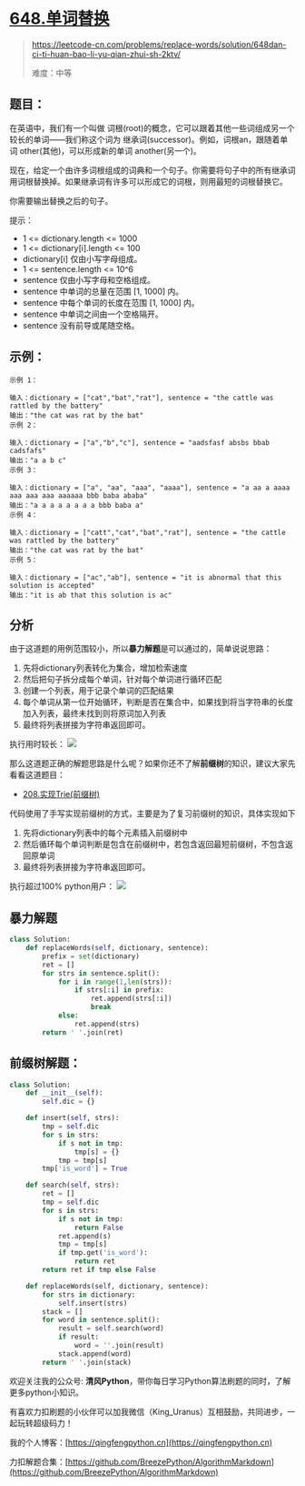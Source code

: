 # [648.单词替换](https://leetcode-cn.com/problems/replace-words/solution/648dan-ci-ti-huan-bao-li-yu-qian-zhui-sh-2ktv/)
> https://leetcode-cn.com/problems/replace-words/solution/648dan-ci-ti-huan-bao-li-yu-qian-zhui-sh-2ktv/
> 
> 难度：中等

## 题目：

在英语中，我们有一个叫做 词根(root)的概念，它可以跟着其他一些词组成另一个较长的单词——我们称这个词为 继承词(successor)。例如，词根an，跟随着单词 other(其他)，可以形成新的单词 another(另一个)。

现在，给定一个由许多词根组成的词典和一个句子。你需要将句子中的所有继承词用词根替换掉。如果继承词有许多可以形成它的词根，则用最短的词根替换它。

你需要输出替换之后的句子。

提示：

- 1 <= dictionary.length <= 1000
- 1 <= dictionary[i].length <= 100
- dictionary[i] 仅由小写字母组成。
- 1 <= sentence.length <= 10^6
- sentence 仅由小写字母和空格组成。
- sentence 中单词的总量在范围 [1, 1000] 内。
- sentence 中每个单词的长度在范围 [1, 1000] 内。
- sentence 中单词之间由一个空格隔开。
- sentence 没有前导或尾随空格。


## 示例：

```
示例 1：

输入：dictionary = ["cat","bat","rat"], sentence = "the cattle was rattled by the battery"
输出："the cat was rat by the bat"
示例 2：

输入：dictionary = ["a","b","c"], sentence = "aadsfasf absbs bbab cadsfafs"
输出："a a b c"
示例 3：

输入：dictionary = ["a", "aa", "aaa", "aaaa"], sentence = "a aa a aaaa aaa aaa aaa aaaaaa bbb baba ababa"
输出："a a a a a a a a bbb baba a"
示例 4：

输入：dictionary = ["catt","cat","bat","rat"], sentence = "the cattle was rattled by the battery"
输出："the cat was rat by the bat"
示例 5：

输入：dictionary = ["ac","ab"], sentence = "it is abnormal that this solution is accepted"
输出："it is ab that this solution is ac"
```

## 分析

由于这道题的用例范围较小，所以**暴力解题**是可以通过的，简单说说思路：
1. 先将dictionary列表转化为集合，增加检索速度
2. 然后把句子拆分成每个单词，针对每个单词进行循环匹配
4. 创建一个列表，用于记录个单词的匹配结果
5. 每个单词从第一位开始循环，判断是否在集合中，如果找到将当字符串的长度加入列表，最终未找到则将原词加入列表
6. 最终将列表拼接为字符串返回即可。

执行用时较长：
![](https://pic.leetcode-cn.com/1625719995-lbfkfu-image.png)


那么这道题正确的解题思路是什么呢？如果你还不了解**前缀树**的知识，建议大家先看看这道题目：
- [208.实现Trie(前缀树)](https://leetcode-cn.com/problems/implement-trie-prefix-tree/solution/208shi-xian-trieqian-zhui-shu-pythonji-l-675d/)

代码使用了手写实现前缀树的方式，主要是为了复习前缀树的知识，具体实现如下
1. 先将dictionary列表中的每个元素插入前缀树中
2. 然后循环每个单词判断是包含在前缀树中，若包含返回最短前缀树，不包含返回原单词
3. 最终将列表拼接为字符串返回即可。

执行超过100% python用户：
![](https://pic.leetcode-cn.com/1625719976-yyLwpd-image.png)

## 暴力解题
```python
class Solution:
    def replaceWords(self, dictionary, sentence):
        prefix = set(dictionary)
        ret = []
        for strs in sentence.split():
            for i in range(1,len(strs)):
                if strs[:i] in prefix:
                    ret.append(strs[:i])
                    break
            else:
                ret.append(strs)
        return ' '.join(ret) 
```

## 前缀树解题：

```python
class Solution:
    def __init__(self):
        self.dic = {}

    def insert(self, strs):
        tmp = self.dic
        for s in strs:
            if s not in tmp:
                tmp[s] = {}
            tmp = tmp[s]
        tmp['is_word'] = True

    def search(self, strs):
        ret = []
        tmp = self.dic
        for s in strs:
            if s not in tmp:
                return False
            ret.append(s)
            tmp = tmp[s]
            if tmp.get('is_word'):
                return ret
        return ret if tmp else False

    def replaceWords(self, dictionary, sentence):
        for strs in dictionary:
            self.insert(strs)
        stack = []
        for word in sentence.split():
            result = self.search(word)
            if result:
                word = ''.join(result)
            stack.append(word)
        return ' '.join(stack)
```

欢迎关注我的公众号: **清风Python**，带你每日学习Python算法刷题的同时，了解更多python小知识。

有喜欢力扣刷题的小伙伴可以加我微信（King_Uranus）互相鼓励，共同进步，一起玩转超级码力！

我的个人博客：[https://qingfengpython.cn](https://qingfengpython.cn)

力扣解题合集：[https://github.com/BreezePython/AlgorithmMarkdown](https://github.com/BreezePython/AlgorithmMarkdown)
